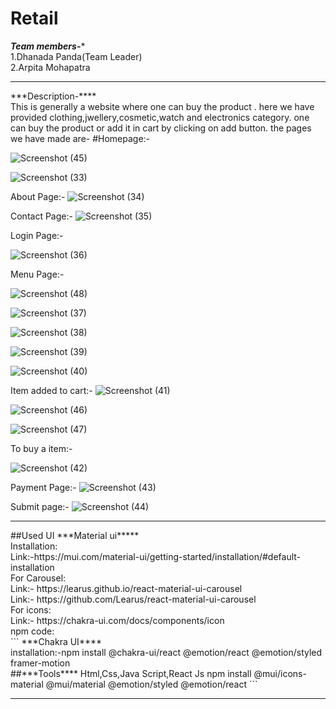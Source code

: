 # Retail
***Team members-****<br>
1.Dhanada Panda(Team Leader)<br>
2.Arpita Mohapatra
<hr>
***Description-****
<br>
This is generally a website where one can buy the product . here we have provided clothing,jwellery,cosmetic,watch and electronics category.
one can buy the product or add it in cart by clicking on add button.
the pages we have made are-
#Homepage:-





![Screenshot (45)](https://github.com/Arpita389/Retail/assets/130206432/26e4c2fe-86d1-4cdb-99a7-f338568795a2)

![Screenshot (33)](https://github.com/Arpita389/Retail/assets/130206432/6641e8a9-a825-4bc9-a813-46ad39c77840)




About Page:-
![Screenshot (34)](https://github.com/Arpita389/Retail/assets/130206432/65ff7f03-9360-429e-b526-9041c2b9bcc3)



Contact Page:-
![Screenshot (35)](https://github.com/Arpita389/Retail/assets/130206432/f53b2f3f-c8f7-4e36-8cb3-bc47c7c5d299)



Login Page:-





![Screenshot (36)](https://github.com/Arpita389/Retail/assets/130206432/b60f9a83-4534-47cd-9ff5-5848c6c7444d)

Menu Page:-



![Screenshot (48)](https://github.com/Arpita389/Retail/assets/130206432/c426aef1-a298-4d22-b903-6b39ec356980)




![Screenshot (37)](https://github.com/Arpita389/Retail/assets/130206432/d2d6e431-6e30-4da0-8617-229ecf6145d4)





![Screenshot (38)](https://github.com/Arpita389/Retail/assets/130206432/0c830abf-54b7-40b6-af22-c09d6b599b54)





![Screenshot (39)](https://github.com/Arpita389/Retail/assets/130206432/66faf8ab-24db-495d-b047-9690fbcd0657)





![Screenshot (40)](https://github.com/Arpita389/Retail/assets/130206432/907dcaf8-a880-4951-8dde-f6ec17f4802c)


Item added to cart:-
![Screenshot (41)](https://github.com/Arpita389/Retail/assets/130206432/f87d2b97-eb8c-4144-ab38-9c7039cbb607)




![Screenshot (46)](https://github.com/Arpita389/Retail/assets/130206432/045c9f51-c2a4-426e-ac7b-8a4e9ab95da5)






![Screenshot (47)](https://github.com/Arpita389/Retail/assets/130206432/34357446-2a78-4fa7-8b48-6189c3544eb1)







To buy a item:-


![Screenshot (42)](https://github.com/Arpita389/Retail/assets/130206432/38fc1490-98a6-477d-ac13-3000fb76549c)


Payment Page:-
![Screenshot (43)](https://github.com/Arpita389/Retail/assets/130206432/b655f3d5-0026-47f7-8940-520f0126e86a)







Submit page:-
![Screenshot (44)](https://github.com/Arpita389/Retail/assets/130206432/7fccbcd4-a3ce-496c-8f3d-878c29505fe4)










<hr>
##Used UI
***Material ui*****
<br>
Installation:<br>
Link:-https://mui.com/material-ui/getting-started/installation/#default-installation
<br>
For Carousel:<br>
Link:- https://learus.github.io/react-material-ui-carousel
<br>
Link:- https://github.com/Learus/react-material-ui-carousel
<br>
For icons:<br>
Link:- https://chakra-ui.com/docs/components/icon
<br>
npm code:<br>
```
***Chakra UI****<br>
installation:-npm install @chakra-ui/react @emotion/react @emotion/styled framer-motion<br>
##***Tools****
Html,Css,Java Script,React Js
npm install @mui/icons-material @mui/material @emotion/styled @emotion/react
```
<hr>
